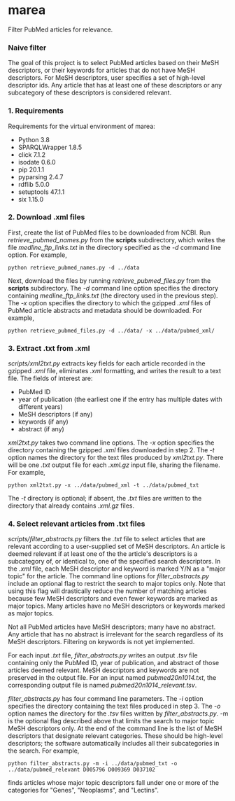 # marea
Filter PubMed articles for relevance.

### Naive filter
The goal of this project is to select PubMed articles based on their MeSH descriptors, or their keywords for articles
that do not have MeSH descriptors. For MeSH descriptors, user specifies a set of high-level descriptor ids. Any article
that has at least one of these descriptors or any subcategory of these descriptors is considered relevant.

### 1. Requirements
Requirements for the virtual environment of marea:

* Python 3.8
* SPARQLWrapper 1.8.5
* click 7.1.2
* isodate 0.6.0
* pip 20.1.1
* pyparsing 2.4.7
* rdflib 5.0.0
* setuptools 47.1.1
* six 1.15.0

### 2. Download .xml files
First, create the list of PubMed files to be downloaded from NCBI. Run _retrieve_pubmed_names.py_ from
the __scripts__ subdirectory, which writes the file _medline_ftp_links.txt_ in
the directory specified as the _-d_ command line option. For example,

`python retrieve_pubmed_names.py -d ../data`

Next, download the files by running _retrieve_pubmed_files.py_ from the __scripts__ subdirectory.
The _-d_ command line option specifies the directory containing _medline_ftp_links.txt_
(the directory used in the previous step). The _-x_ option specifies the directory to which the
gzipped _.xml_ files of PubMed article abstracts and metadata should be downloaded. For example,

`python retrieve_pubmed_files.py -d ../data/ -x ../data/pubmed_xml/`

### 3. Extract .txt from .xml
_scripts/xml2txt.py_ extracts key fields for each article recorded in the gzipped _.xml_ file, eliminates _.xml_ 
formatting, and writes the result to a text file. The fields of interest are:

* PubMed ID
* year of publication (the earliest one if the entry has multiple dates with different years)
* MeSH descriptors (if any)
* keywords (if any)
* abstract (if any)

_xml2txt.py_ takes two command line options. The _-x_ option specifies the directory containing the
gzipped _.xml_ files downloaded in step 2. The _-t_ option names the directory for the text files produced by 
_xml2txt.py_. There will be one _.txt_ output file for each _.xml.gz_ input file, sharing the filename.
For example,
 
`python xml2txt.py -x ../data/pubmed_xml -t ../data/pubmed_txt`

The _-t_ directory is optional; if absent, the _.txt_ files are written to the directory that already contains
_.xml.gz_ files.

### 4. Select relevant articles from .txt files

_scripts/filter_abstracts.py_ filters the _.txt_ file to select articles that are relevant according to
a user-supplied set of MeSH descriptors. An article is deemed relevant if at least one of the the article's
descriptors is a subcategory of, or identical to, one of the specified search descriptors. In the _.xml_ file,
each MeSH descriptor and keyword is marked Y/N as a "major topic" for the article. The command line options for 
_filter_abstracts.py_ include an optional flag to restrict the search to major topics only. Note that using this
flag will drastically reduce the number of matching articles because few MeSH descriptors and even fewer keywords
are marked as major topics. Many articles have no MeSH descriptors or keywords marked as major topics.

Not all PubMed articles have MeSH descriptors; many have no abstract. Any article that has no abstract is irrelevant
for the search regardless of its MeSH descriptors. Filtering on keywords is not yet implemented.

For each input _.txt_ file, _filter_abstracts.py_ writes an output _.tsv_ file containing only the PubMed ID,
year of publication, and abstract of those articles deemed relevant. MeSH descriptors and keywords are not preserved
in the output file. For an input named _pubmed20n1014.txt_, the corresponding output file is named
_pubmed20n1014_relevant.tsv_.

_filter_abstracts.py_ has four command line parameters. The _-i_ option specifies the directory containing the
text files produced in step 3. The _-o_ option names the directory for the _.tsv_ files written by 
_filter_abstracts.py_. -m is the optional flag described above that limits the search to major topic MeSH
descriptors only. At the end of the command line is the list of MeSH descriptors that designate relevant
categories. These should be high-level descriptors; the software automatically includes all their subcategories in
the search. For example,

`python filter_abstracts.py -m -i ../data/pubmed_txt -o ../data/pubmed_relevant D005796 D009369 D037102`

finds articles whose major topic descriptors fall under one or more of the categories for "Genes", "Neoplasms",
 and "Lectins".
 